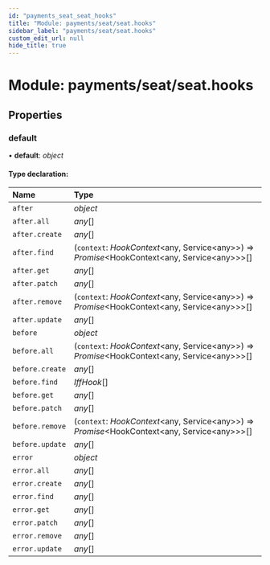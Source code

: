 ```yaml
---
id: "payments_seat_seat_hooks"
title: "Module: payments/seat/seat.hooks"
sidebar_label: "payments/seat/seat.hooks"
custom_edit_url: null
hide_title: true
---
```


# Module: payments/seat/seat.hooks

## Properties

### default

• **default**: *object*

#### Type declaration:

| Name | Type |
| :------ | :------ |
| `after` | *object* |
| `after.all` | *any*[] |
| `after.create` | *any*[] |
| `after.find` | (`context`: *HookContext*<any, Service<any\>\>) => *Promise*<HookContext<any, Service<any\>\>\>[] |
| `after.get` | *any*[] |
| `after.patch` | *any*[] |
| `after.remove` | (`context`: *HookContext*<any, Service<any\>\>) => *Promise*<HookContext<any, Service<any\>\>\>[] |
| `after.update` | *any*[] |
| `before` | *object* |
| `before.all` | (`context`: *HookContext*<any, Service<any\>\>) => *Promise*<HookContext<any, Service<any\>\>\>[] |
| `before.create` | *any*[] |
| `before.find` | *IffHook*[] |
| `before.get` | *any*[] |
| `before.patch` | *any*[] |
| `before.remove` | (`context`: *HookContext*<any, Service<any\>\>) => *Promise*<HookContext<any, Service<any\>\>\>[] |
| `before.update` | *any*[] |
| `error` | *object* |
| `error.all` | *any*[] |
| `error.create` | *any*[] |
| `error.find` | *any*[] |
| `error.get` | *any*[] |
| `error.patch` | *any*[] |
| `error.remove` | *any*[] |
| `error.update` | *any*[] |

